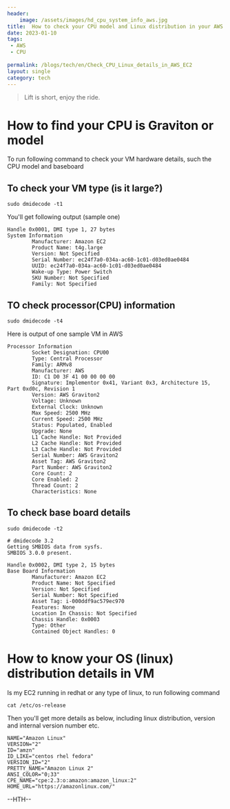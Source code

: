 ```yaml
---
header:
    image: /assets/images/hd_cpu_system_info_aws.jpg
title:  How to check your CPU model and Linux distribution in your AWS VM
date: 2023-01-10
tags:
 - AWS
 - CPU
 
permalink: /blogs/tech/en/Check_CPU_Linux_details_in_AWS_EC2
layout: single
category: tech
---
```


> Lift is short, enjoy the ride.

# How to find your CPU is Graviton or model

To run following command to check your VM hardware details, such the CPU model and baseboard 

## To check your VM type (is it large?)
```shell
sudo dmidecode -t1
```
You'll get following output (sample one)
```shell
Handle 0x0001, DMI type 1, 27 bytes
System Information
        Manufacturer: Amazon EC2
        Product Name: t4g.large
        Version: Not Specified
        Serial Number: ec24f7a0-034a-ac60-1c01-d03ed0ae0484
        UUID: ec24f7a0-034a-ac60-1c01-d03ed0ae0484
        Wake-up Type: Power Switch
        SKU Number: Not Specified
        Family: Not Specified
```

## TO check processor(CPU) information

```shell
sudo dmidecode -t4
```

Here is output of one sample VM in AWS
```shell
Processor Information
        Socket Designation: CPU00
        Type: Central Processor
        Family: ARMv8
        Manufacturer: AWS
        ID: C1 D0 3F 41 00 00 00 00
        Signature: Implementor 0x41, Variant 0x3, Architecture 15, Part 0xd0c, Revision 1
        Version: AWS Graviton2
        Voltage: Unknown
        External Clock: Unknown
        Max Speed: 2500 MHz
        Current Speed: 2500 MHz
        Status: Populated, Enabled
        Upgrade: None
        L1 Cache Handle: Not Provided
        L2 Cache Handle: Not Provided
        L3 Cache Handle: Not Provided
        Serial Number: AWS Graviton2
        Asset Tag: AWS Graviton2
        Part Number: AWS Graviton2
        Core Count: 2
        Core Enabled: 2
        Thread Count: 2
        Characteristics: None
```

## To check base board details
`sudo dmidecode -t2`

```shell
# dmidecode 3.2
Getting SMBIOS data from sysfs.
SMBIOS 3.0.0 present.

Handle 0x0002, DMI type 2, 15 bytes
Base Board Information
        Manufacturer: Amazon EC2
        Product Name: Not Specified
        Version: Not Specified
        Serial Number: Not Specified
        Asset Tag: i-000ddf9ac579ec970
        Features: None
        Location In Chassis: Not Specified
        Chassis Handle: 0x0003
        Type: Other
        Contained Object Handles: 0

```

# How to know your OS (linux) distribution details in VM

Is my EC2 running in redhat or any type of linux, to run following command

```shell
cat /etc/os-release
```
Then you'll get more details as below, including linux distribution, version and internal version number etc.

```shell
NAME="Amazon Linux"
VERSION="2"
ID="amzn"
ID_LIKE="centos rhel fedora"
VERSION_ID="2"
PRETTY_NAME="Amazon Linux 2"
ANSI_COLOR="0;33"
CPE_NAME="cpe:2.3:o:amazon:amazon_linux:2"
HOME_URL="https://amazonlinux.com/"
```


--HTH--



